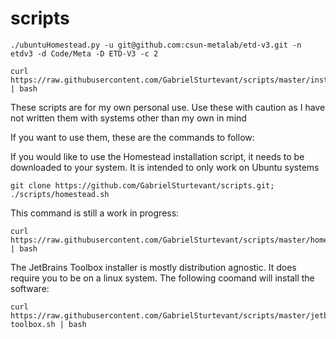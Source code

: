 # scripts

```
./ubuntuHomestead.py -u git@github.com:csun-metalab/etd-v3.git -n etdv3 -d Code/Meta -D ETD-V3 -c 2

```

```
curl https://raw.githubusercontent.com/GabrielSturtevant/scripts/master/installer.sh | bash
```

These scripts are for my own personal use. Use these with caution as I have not written them with systems other than my own in mind

If you want to use them, these are the commands to follow:

If you would like to use the Homestead installation script, it needs to be downloaded to your system. It is intended to only work on Ubuntu systems
```
git clone https://github.com/GabrielSturtevant/scripts.git; ./scripts/homestead.sh
```
This command is still a work in progress:
```
curl https://raw.githubusercontent.com/GabrielSturtevant/scripts/master/homestead.sh | bash
```

The JetBrains Toolbox installer is mostly distribution agnostic. It does require you to be on a linux system. The following coomand will install the software:
```shell
curl https://raw.githubusercontent.com/GabrielSturtevant/scripts/master/jetbrains-toolbox.sh | bash
```
